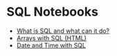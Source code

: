 # SQL Notebooks
- [What is SQL and what can it do?](what_is_sql_and_what_can_it_do.html)
- [Arrays with SQL (HTML)](arrays_with_sql.html)
- [Date and Time with SQL](date_and_time_with_sql.html)
